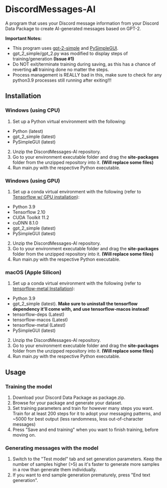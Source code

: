 # DiscordMessages-AI
A program that uses your Discord message information from your Discord Data Package to create AI-generated messages based on GPT-2. 

**Important Notes:**
- This program uses [gpt-2-simple](https://github.com/minimaxir/gpt-2-simple/) and [PySimpleGUI](https://github.com/PySimpleGUI/PySimpleGUI).
- gpt_2_simple/gpt_2.py was modified to display steps of training/generation **(Issue #1)**
- Do NOT exit/terminate training during saving, as this has a chance of reverting **all** training done no matter the steps.
-   Process management is REALLY bad in this, make sure to check for any python3.9 processes still running after exiting!!!

## Installation

### Windows (using CPU)
1. Set up a Python virtual environment with the following:
 - Python (latest)
 - gpt_2_simple (latest)
 - PySimpleGUI (latest)
2. Unzip the DiscordMessages-AI repository.
3. Go to your environment executable folder and drag the **site-packages** folder from the unzipped repository into it. **(Will replace some files)**
4. Run main<area>.py with the respective Python executable.

### Windows (using GPU)
1. Set up a conda virtual environment with the following (refer to [Tensorflow w/ GPU installation](https://www.tensorflow.org/install/pip#windows-native)):
 - Python 3.9
 - Tensorflow 2.10 
 - CUDA Toolkit 11.2
 - cuDNN 8.1.0
 - gpt_2_simple (latest)
 - PySimpleGUI (latest)
2. Unzip the DiscordMessages-AI repository.
3. Go to your environment executable folder and drag the **site-packages** folder from the unzipped repository into it. **(Will replace some files)**
4. Run main<area>.py with the respective Python executable.

### macOS (Apple Silicon)
1. Set up a conda virtual environment with the following (refer to [tensorflow-metal Installation](https://developer.apple.com/metal/tensorflow-plugin/)):
 - Python 3.9
 -  gpt_2_simple (latest). **Make sure to uninstall the tensorflow dependency it'll come with, and use tensorflow-macos instead!**
 - tensorflow-deps (Latest)
 - tensorflow-macos (Latest)
 - tensorflow-metal (Latest)
 - PySimpleGUI (latest)
2. Unzip the DiscordMessages-AI repository.
3. Go to your environment executable folder and drag the **site-packages** folder from the unzipped repository into it. **(Will replace some files)**
4. Run main<area>.py with the respective Python executable.

## Usage

### Training the model
1. Download your Discord Data Package as package.zip.
2. Browse for your package and generate your dataset.
3. Set training parameters and train for however many steps you want. Train for at least 200 steps for it to adopt your messaging patterns, and ~5000 for best output (less randomness, less out-of-character messages)
4. Press "Save and end training" when you want to finish training, before moving on.

### Generating messages with the model
1. Switch to the "Test model" tab and set generation parameters.  Keep the number of samples higher (>5) as it's faster to generate more samples in a row than generate them individually.
2. If you want to end sample generation prematurely, press "End text generation".
